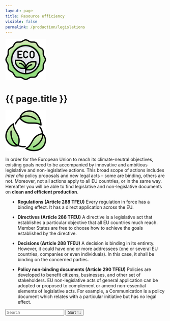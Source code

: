 ```yaml
---
layout: page
title: Resource efficiency
visible: false
permalink: /production/legislations
---
```


<script src="//cdnjs.cloudflare.com/ajax/libs/list.js/1.5.0/list.min.js"></script>

<div>
	<div class="centered-title" onclick="location.href='/production'" style="cursor: pointer;">
		<img src="/assets/icons/DrawKit-Ecology/Color/Label.svg">
		<h1>{{ page.title }}</h1>
		<img src="/assets/icons/DrawKit-Ecology/Color/Leaves.svg">
	</div>
	<div class="flex-container">
		<p>
		In order for the European Union to reach its climate-neutral objectives, existing goals need to be accompanied by innovative and ambitious legislative and non-legislative actions. This broad scope of actions includes <i>inter alia</i> policy proposals and new legal acts – some are binding, others are not. Moreover, not all actions apply to all EU countries, or in the same way. Hereafter you will be able to find legislative and non-legislative documents on <b>clean and efficient production</b>.
		</p>
		<ul style="margin-left: 15px">
			<li>
				<p><b>Regulations (Article 288 TFEU)</b>
					Every regulation in force has a binding effect. It has a direct application across the EU.
				</p>
			</li>
			<li>
				<p><b>Directives (Article 288 TFEU)</b>
					A directive is a legislative act that establishes a particular objective that all EU countries much
					reach. Member States are free to choose how to achieve the goals established by the directive.
				</p>
			</li>
			<li>
				<p><b>Decisions (Article 288 TFEU)</b>
					A decision is binding in its entirety. However, it could have one or more addressees (one or several
					EU
					countries, companies or even individuals). In this case, it shall be binding on the concerned
					parties.
				</p>
			</li>
			<li>
				<p><b>Policy non-binding documents (Article 290 TFEU)</b>
					Policies are developed to benefit citizens, businesses, and other set of stakeholders. EU
					non-legislative acts of general application can be adopted or proposed to complement or amend
					non-essential elements of legislative acts. For example, a Communication is a policy document which
					relates with a particular initiative but has no legal effect.
				</p>
			</li>
		</ul>
		<div id="search-list">
			<div class="searchbox">
				<input class="search" placeholder="Search" />
				<button class="sort" data-sort="name">Sort ↑↓</button>
			</div>
			<ul class="list"></ul>
			<ul class="pagination"></ul>
		</div>
	</div>

</div>


<script>
	var options = {
		valueNames: ["name", "tags", { name: "link", attr: "href" }],
		item: '<li><a class="link"><h3 class="name"></h3><p class="tags"></p></li>',
		page: 12,
		pagination: true
	};

	var values = [
		{
			name: "Regulation (EC) No 66/2010 EU Ecolabel",
			tags: ["efficient production", "sustainable agriculture", "Ecolabel"],
			link: "https://eur-lex.europa.eu/eli/reg/2010/66/2017-11-14"
		}, {
			name: "Council Regulation (EC) No 834/2007 on organic production and labelling of organic products and repealing Regulation (EEC) No 2092/91",
			tags: ["organic production", "sustainable agriculture", "organic farming", "processed food"],
			link: "http://data.europa.eu/eli/reg/2007/834/2013-07-01"
		}, {
			name: "Commission Regulation (EC) No 889/2008 laying down detailed rules for the implementation of Council Regulation (EC) No 834/2007",
			tags: ["organic production", "commission regulation", "organic farming"],
			link: "http://data.europa.eu/eli/reg/2008/889/2020-01-07"
		}, {
			name: "Commission Implementing Regulation (EU) 2020/464 laying down certain rules for the application of Regulation (EU) 2018/848",
			tags: ["retroactive recognition", "agricultural conversion", "farm conversion", "organic production", "organic farming"],
			link: "http://data.europa.eu/eli/reg_impl/2020/464/oj"
		}, {
			name: "Regulation (EU) No 1303/2013",
			tags: ["European Regional Development Fund", "European Social Fund", "Cohesion Fund", "EAFDR", "European Maritime and Fisheries Fund", "sustainable agriculture", "rural development"],
			link: "http://data.europa.eu/eli/reg/2013/1303/2020-07-18"
		}, {
			name: "Regulation (EU) No 1305/2013",
			tags: ["EAFDR", "rural development"],
			link: "http://data.europa.eu/eli/reg/2013/1305/2020-06-26"
		}, {
			name: "Commission Delegated Regulation (EU) No 807/2014",
			tags: ["EAFDR", "young farmers", "farm development", "agri-environment-climate", "funding"],
			link: "http://data.europa.eu/eli/reg_del/2014/807/2018-01-01"
		}, {
			name: "General Union Environment Action Programme 'Living well, within the limits of our planet'",
			tags: ["european parliament", "EAP", "sustainable production", "resource-efficience"],
			link: "https://eur-lex.europa.eu/legal-content/EN/TXT/?uri=CELEX:32013D1386"
		}
	];

	var legislationsList = new List('search-list', options, values);
</script>
